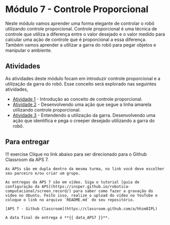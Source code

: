 # Módulo 7 - Controle Proporcional

Neste módulo vamos aprender uma forma elegante de controlar o robô utilizando controle proporcional. Controle proporcional é uma técnica de controle que utiliza a diferença entre o valor desejado e o valor medido para calcular uma ação de controle que é proporcional a essa diferença. Também vamos aprender a utilizar a garra do robô para pegar objetos e manipular o ambiente.

## Atividades
As atividades deste módulo focam em introduzir controle proporcional e a utilização da garra do robô.
Esse conceito será explorado nas seguintes atividades,

- [Atividade 1](atividades/1-controle-proporcional.ipynb) - Introdução ao conceito de controle proporcional.
- [Atividade 2](atividades/2-seguelinha.md) - Desenvolvendo uma ação que segue a linha amarela utilizando controle proporcional.
- [Atividade 3](atividades/3-garra.md) - Entendendo a utilização da garra. Desenvolvendo uma ação que identifica e pega o creeper desejado utilizando a garra do robô.

## Para entregar

!!! exercise
    Clique no link abaixo para ser direcionado para o Github Classroom da APS 7.

    As APSs são em dupla dentro da mesma turma, no link você deve escolher seu parceiro e/ou criar um grupo.

    As entregas da APS 7 são em vídeo. Siga o tutorial [guia de configuração da APS](https://insper.github.io/robotica-computacional/screen_record/) para saber como fazer a gravação do vídeo no Ubuntu. Feito isso, realize o upload do vídeo no YouTube e coloque o link no arquivo `README.md` do seu repositório.

    [APS 7 - Github Classroom](https://classroom.github.com/a/hhzm8IPL)

    A data final de entrega é **{{ data_APS7 }}**.
